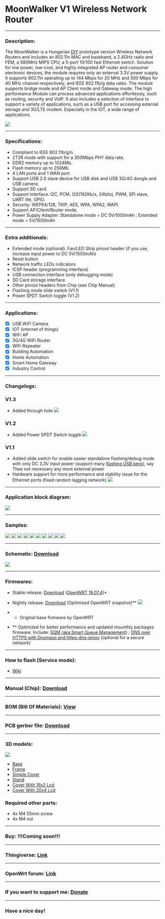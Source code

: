 # MoonWalker V1 Wireless Network Router

---

### Description:

The MoonWalker is a Hungarian [DIY](https://en.wikipedia.org/wiki/Do_it_yourself "Wikipedia") prototype version Wireless Network Routers and includes an 802.11n MAC and baseband, a 2.4GHz radio and FEM, a 580MHz MIPS CPU, a 5-port 10/100 fast Ethernet switch. Solution for low power, low-cost, and highly integrated AP router and consumer electronic devices, the module requires only an external 3.3V power supply. It supports 802.11n operating up to 144 Mbps for 20 MHz and 300 Mbps for 40 MHz channel respectively, and IEEE 802.11b/g data rates. The module supports bridge mode and AP Client mode and Gateway mode. The high performance Module can process advanced applications effortlessly, such as routing, security and VoIP. It also includes a selection of interface to support a variety of applications, such as a USB port for accessing external storage and 3G/LTE modem. Especially in the IOT, a wide range of applications.

![](/img/logo.jpg)

---

### Specifications:

- Compliant to IEEE 802.11b/g/n.
- 2T2R mode with support for a 300Mbps PHY
data rate.
- DDR2 memory up to 1024Mb.
- Flash memory up to 256Mb.
- 4 LAN ports and 1 WAN port.
- Support USB 2.0 slave device for USB disk
and USB 3G/4G dongle and USB camera.
- Support SD card.
- Support interface: I2C, PCM,
I2S(192Kb/s, 24bits), PWM, SPI slave, UART lite,
GPIO.
- Security: WEP64/128, TKIP, AES, WPA,
WPA2, WAPI.
- Support AP/Client/Router mode.
- Power Supply Adapter: Standalone mode = DC 5V/1000mAh ; Extended mode = 5V/1500mAh

---

### Extra additionals:

- Extended mode (optional): Fan/LED Strip pinout header (if you use, increase input power to DC 5V/1500mAh)
- Reset button
- Network traffic LEDs indicators
- ICSP header (programming interface)
- USB connection interface (only debugging mode)
- SD Card storage interface
- Other pinout headers from Chip (see Chip Manual)
- Flashing mode slide switch (V1.1)
- Power SPDT Switch toggle (V1.2)

---

### Applications:

- [x] USB WiFi Camera
- [x] IOT (internet of things)
- [x] WiFi AP
- [x] 3G/4G WiFi Router
- [x] WiFi Repeater
- [x] Building Automation
- [x] Home Automation
- [x] Smart Home Gateway
- [x] Industry Control

---

### Changelogs:

### V1.3

- Added through hole
![](/img/16.jpg)

### V1.2

- Added Power SPDT Switch toggle
![](/img/15.jpg)

### V1.1

- Added slide switch for enable easier standalone flashing/debug mode with only DC 3,3V input power (support many [flashing USB keys](https://www.aliexpress.com/wholesale?catId=0&initiative_id=SB_20200810135246&SearchText=ftdi+usb "Aliexpress")), say Thee not necessary  any more external power
- Hardware support for more performance and stability issue for the Ethernet ports (fixed random lagging network)
![](/img/14.jpg)

---

### Application block diagram:

![](/img/8.jpg)

---

### Samples:

![](/img/1.jpg)
![](/img/2.jpg)
![](/img/3.jpg)
![](/img/4.jpg)
![](/img/5.jpg)
![](/img/6.jpg)
![](/img/7.jpg)
![](/img/10.jpg)
![](/img/11.jpg)
![](/img/12.jpg)

---

### Schematic: [Download](https://github.com/drcyberg/MoonWalker_V1/blob/master/doc/moonwalker.pdf "Download")

![](/img/9.jpg)

---

### Firmwares:

- Stable release: [Download](https://github.com/drcyberg/MoonWalker_V1/blob/master/firmwares/openwrt-19.07.4-ramips-mt76x8-moonwalker-squashfs-sysupgrade.bin "Download") ([OpenWRT 19.07.4](https://openwrt.org/releases/19.07/changelog-19.07.4 "OpenWRT 19.07.4"))*
- Nightly release: [Download](https://github.com/drcyberg/MoonWalker_V1/blob/master/firmwares/openwrt-ramips-mt76x8-moonwalker-squashfs-sysupgrade.bin "Download") (Optimized OpenWRT snapshot)**
![](/img/13.jpg)

- *  Original base firmware by OpenWRT
- ** Optimized for better performance and updated mounthly packages firmware. Include: [SQM (aka Smart Queue Management)](https://openwrt.org/docs/guide-user/network/traffic-shaping/sqm "SQM aka Smart Queue Management") ; [DNS over HTTPS with Dnsmasq and https-dns-proxy](https://openwrt.org/docs/guide-user/services/dns/doh_dnsmasq_https-dns-proxy "DNS over HTTPS with Dnsmasq and https-dns-proxy") (optional for a secure network)

---

### How to flash (Service mode):

- [Wiki](https://github.com/drcyberg/MoonWalker_V1/wiki/How-to-flash "How to flash")

---

### Manual (Chip): [Download](https://github.com/drcyberg/MoonWalker_V1/blob/master/doc/SkyLab_SKW92A_V1.04_datasheet.pdf "Manual")

---

### BOM (Bill Of Materials): [View](https://htmlpreview.github.io/?https://github.com/drcyberg/MoonWalker_V1/blob/master/bom/mwbom.html "View")

---

### PCB gerber file: [Download](https://github.com/drcyberg/MoonWalker_V1/blob/master/manufacturing/mw_v1_3.zip "Download")

---

### 3D models:

![](/img/MoonWalker.jpg)

- [Base](/stl/moonwalker_base.stl "Base")
- [Frame](/stl/moonwalker_frame.stl "Frame")
- [Simple Cover](/stl/moonwalker_top_cover.stl "Simple cover")
- [Stand](/stl/moonwalker_stand.stl "Stand")
- [Cover With 16x2 Lcd](/stl/moonwalker_top_wo_fan_16x2.stl "Cover With 16x2 Lcd")
- [Cover With 20x4 Lcd](/stl/moonwalker_top_wo_fan_20x4.stl "Cover With 20x4 Lcd")

### Required other parts:

- 4x M4 55mm screw
- 4x M4 nut

---

### Buy: !!!Coming soon!!!

---

### Thingiverse: [Link](https://www.thingiverse.com/thing:4262740 "Link")

---

### OpenWrt forum: [Link](https://forum.openwrt.org/t/prototype-lulo-pro-v1-wireless-network-router/60118 "Link")

---

### If you want to support me: [Donate](https://www.paypal.me/Kunee82 "Donate")

---

### Have a nice day!
